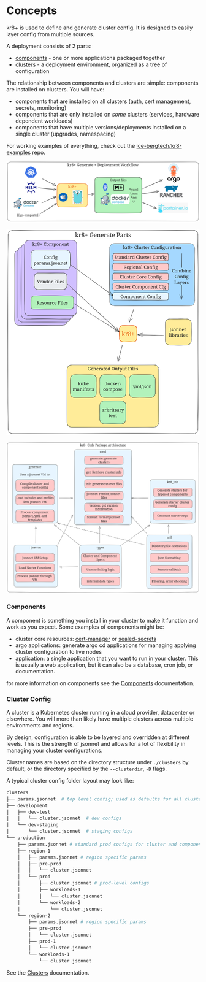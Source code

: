 # Concepts

kr8+ is used to define and generate cluster config.
It is designed to easily layer config from multiple sources.

A deployment consists of 2 parts:

  - [components](./components.md) - one or more applications packaged together
  - [clusters](./clusters.md) - a deployment environment, organized as a tree of configuration

The relationship between components and clusters are simple: components are installed on clusters.
You will have:

* components that are installed on all clusters (auth, cert management, secrets, monitoring)
* components that are only installed on _some_ clusters (services, hardware dependent workloads)
* components that have multiple versions/deployments installed on a single cluster (upgrades, namespacing)

For working examples of everything, check out the [ice-bergtech/kr8-examples](https://github.com/ice-bergtech/kr8p-examples) repo.

![kr8+ generate](../diagram/kr8p-workflow.png)

![kr8+ generate process](../diagram/kr8p-generate-process-design.png)

![kr8+ code pkg stucture](../diagram/kr8p-code-package-design.png)

### Components

A component is something you install in your cluster to make it function and work as you expect.
Some examples of components might be:

- cluster core resources: [cert-manager](https://github.com/jetstack/cert-manager) or [sealed-secrets](https://github.com/bitnami-labs/sealed-secrets)
- argo applications: generate argo cd applications for managing applying cluster configuration to live nodes
- application: a single application that you want to run in your cluster. This is usually a web application, but it can also be a database, cron job, or documentation.

for more information on components see the [Components](./components.md) documentation.

### Cluster Config

A cluster is a Kubernetes cluster running in a cloud provider, datacenter or elsewhere.
You will more than likely have multiple clusters across multiple environments and regions.

By design, configuration is able to be layered and overridden at different levels.
This is the strength of jsonnet and allows for a lot of flexibility in managing your cluster configurations.

Cluster names are based on the directory structure under `./clusters` by default, or the directory specified by the `--clusterdir`, `-D` flags.

A typical cluster config folder layout may look like:

```sh
clusters
├── params.jsonnet  # top level config; used as defaults for all clusters
├── development
│   ├── dev-test
│   │   └── cluster.jsonnet  # dev configs
│   └── dev-staging
│       └── cluster.jsonnet  # staging configs
└── production
    ├── params.jsonnet # standard prod configs for cluster and components
    ├── region-1
    │   ├── params.jsonnet # region specific params
    │   ├── pre-prod
    │   │   └── cluster.jsonnet
    │   └── prod
    │       ├── cluster.jsonnet # prod-level configs
    │       ├── workloads-1
    │       │   └── cluster.jsonnet
    │       └── workloads-2
    │           └── cluster.jsonnet
    └── region-2
        ├── params.jsonnet # region specific params
        ├── pre-prod
        │   └── cluster.jsonnet
        ├── prod-1
        │   └── cluster.jsonnet
        └── workloads-1
            └── cluster.jsonnet
```

See the [Clusters](./clusters.md) documentation.
